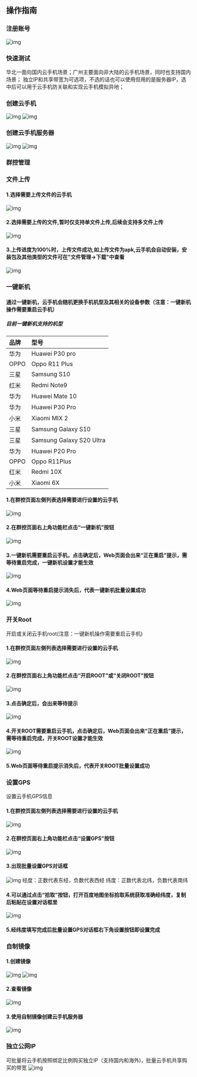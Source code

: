 ## 操作指南
### 注册账号
 ![img](images/signin1.png)
### 快速测试
  华北一面向国内云手机场景；广州主要面向非大陆的云手机场景，同时也支持国内场景；
  独立IP和共享带宽为可选项，不选的话也可以使用但用的是服务器IP，选中后可以用于云手机防关联和实现云手机模拟异地；
 
### 创建云手机
 ![img](images/con-up.jpg)
 ![img](images/uphone.jpg)
### 创建云手机服务器
 ![img](images/signin2.png)
 ![img](images/signin3.png)
### 群控管理
### 文件上传
#### 1.选择需要上传文件的云手机
 ![img](images/QK1.png)
 #### 2.选择需要上传的文件,暂时仅支持单文件上传,后续会支持多文件上传
 ![img](images/QK2.png)
 #### 3.上传进度为100%时，上传文件成功,如上传文件为apk,云手机会自动安装，安装包及其他类型的文件可在"文件管理→下载"中查看
 ![img](images/QK3.png)
### 一键新机
#### 通过一键新机，云手机会随机更换手机机型及其相关的设备参数（注意：一键新机操作需要重启云手机）
##### 目前一键新机支持的机型
|品牌             |型号                     |
|:-----------------|:-----------------------|
|华为|Huawei P30 pro|
|OPPO|Oppo R11 Plus|
|三星|Samsung S10|
|红米|Redmi Note9|
|华为|Huawei Mate 10|
|华为|Huawei  P30 Pro|
|小米|Xiaomi MIX 2|
|三星|Samsung Galaxy S10|
|三星|Samsung Galaxy S20 Ultra|
|华为|Huawei P20 Pro|
|OPPO|Oppo R11Plus|
|红米|Redmi 10X|
|小米|Xiaomi 6X|
#### 1.在群控页面左侧列表选择需要进行设置的云手机
 ![img](images/creatN1.png)
#### 2.在群控页面右上角功能栏点击“一键新机”按钮
 ![img](images/creatN2.png)
#### 3.一键新机需要重启云手机，点击确定后，Web页面会出来“正在重启”提示，需等待重启完成，一键新机设置才能生效
 ![img](images/creatN3.png)
#### 4.Web页面等待重启提示消失后，代表一键新机批量设置成功
 ![img](images/creatN4.png)
### 开关Root
开启或关闭云手机root(注意：一键新机操作需要重启云手机)
#### 1.在群控页面左侧列表选择需要进行设置的云手机
![img](images/root1.png)
#### 2.在群控页面右上角功能栏点击“开启ROOT”或“关闭ROOT”按钮
![img](images/root2.png)
#### 3.点击确定后，会出来等待提示
![img](images/root3.png)
#### 4.开关ROOT需要重启云手机，点击确定后，Web页面会出来“正在重启”提示，需等待重启完成，开关ROOT设置才能生效
![img](images/root4.png)
#### 5.Web页面等待重启提示消失后，代表开关ROOT批量设置成功
### 设置GPS
设置云手机GPS信息
#### 1.在群控页面左侧列表选择需要进行设置的云手机
![img](images/gps1.png)
#### 2.在群控页面右上角功能栏点击“设置GPS”按钮
![img](images/GPS2.png)
#### 3.出现批量设置GPS对话框
![img](images/GPS3.png)
经度：正数代表东经，负数代表西经
纬度：正数代表北纬，负数代表南纬
#### 4.可以通过点击“拾取”按钮，打开百度地图坐标拾取系统获取准确经纬度，复制后粘贴在设置对话框里
![img](images/gps4.png)
#### 5.经纬度填写完成后批量设置GPS对话框右下角设置按钮即设置完成
### 自制镜像
#### 1.创建镜像
 ![img](images/image1.png) 
 ![img](images/image2.png)
#### 2.查看镜像
![img](images/image3.png)
#### 3.使用自制镜像创建云手机服务器
![img](images/image4.png) 
### 独立公网IP
 可批量将云手机按照绑定比例购买独立IP（支持国内和海外)，批量云手机共享购买的带宽
![img](images/ip.jpg) 
